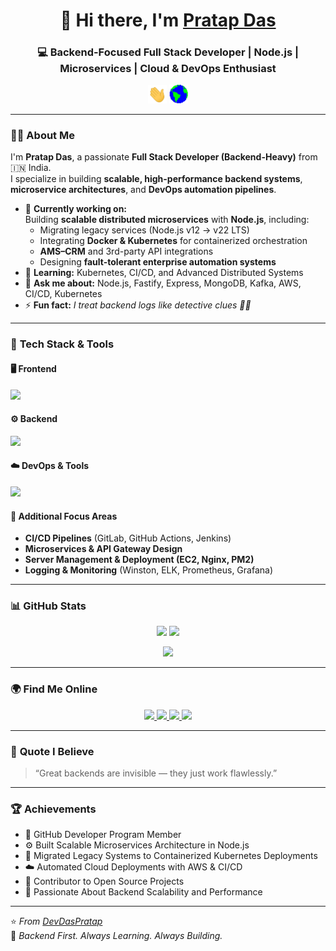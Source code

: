 <h1 align="center">👋 Hi there, I'm <a href="https://nedcod.com/about" target="_blank">Pratap Das</a></h1>
<h3 align="center">💻 Backend-Focused Full Stack Developer | Node.js | Microservices | Cloud & DevOps Enthusiast</h3>

<p align="center">
  <img src="https://github.com/DevDasPratap/DevDasPratap/blob/main/Hi.gif" width="30px">
  <img src="https://github.com/DevDasPratap/DevDasPratap/blob/main/Earth.gif" width="30px">
</p>

---

### 👨‍💻 **About Me**

I'm **Pratap Das**, a passionate **Full Stack Developer (Backend-Heavy)** from 🇮🇳 India.  
I specialize in building **scalable, high-performance backend systems**, **microservice architectures**, and **DevOps automation pipelines**.

- 🔭 **Currently working on:**  
  Building **scalable distributed microservices** with **Node.js**, including:  
  - Migrating legacy services (Node.js v12 → v22 LTS)  
  - Integrating **Docker & Kubernetes** for containerized orchestration  
  - **AMS–CRM** and 3rd-party API integrations  
  - Designing **fault-tolerant enterprise automation systems**  
- 🌱 **Learning:** Kubernetes, CI/CD, and Advanced Distributed Systems  
- 💬 **Ask me about:** Node.js, Fastify, Express, MongoDB, Kafka, AWS, CI/CD, Kubernetes  
- ⚡ **Fun fact:** *I treat backend logs like detective clues 🕵️‍♂️*

---

### 🧠 **Tech Stack & Tools**

#### 🖥️ Frontend
<p align="left">
  <img src="https://skillicons.dev/icons?i=html,css,js,ts,angular,react,nextjs,bootstrap,tailwind,materialui" />
</p>

#### ⚙️ Backend
<p align="left">
  <img src="https://skillicons.dev/icons?i=nodejs,express,fastify,mongodb,postgres,redis,kafka,nginx" />
</p>

#### ☁️ DevOps & Tools
<p align="left">
  <img src="https://skillicons.dev/icons?i=aws,gcp,docker,kubernetes,git,gitlab,github,jenkins,linux,vscode,postman" />
</p>

#### 🧩 Additional Focus Areas
- **CI/CD Pipelines** (GitLab, GitHub Actions, Jenkins)  
- **Microservices & API Gateway Design**  
- **Server Management & Deployment (EC2, Nginx, PM2)**  
- **Logging & Monitoring** (Winston, ELK, Prometheus, Grafana)  

---

### 📊 **GitHub Stats**

<p align="center">
  <img src="https://github-readme-stats.vercel.app/api?username=DevDasPratap&show_icons=true&theme=tokyonight" height="160px"/>
  <img src="https://github-readme-streak-stats.herokuapp.com/?user=DevDasPratap&theme=tokyonight" height="160px"/>
</p>

<p align="center">
  <img src="https://github-readme-stats.vercel.app/api/top-langs/?username=DevDasPratap&layout=compact&theme=tokyonight" height="160px"/>
</p>

---

### 🌍 **Find Me Online**
<p align="center">
  <a href="https://www.linkedin.com/in/devdaspratap/" target="_blank">
    <img src="https://img.shields.io/badge/LinkedIn-%230077B5.svg?&style=for-the-badge&logo=linkedin&logoColor=white"/>
  </a>
  <a href="mailto:Contact.Pratap.Das@gmail.com">
    <img src="https://img.shields.io/badge/Email-D14836?style=for-the-badge&logo=gmail&logoColor=white"/>
  </a>
  <a href="https://nedcod.com/">
    <img src="https://img.shields.io/badge/Portfolio-000000?style=for-the-badge&logo=About.me&logoColor=white"/>
  </a>
  <a href="https://devdaspratap.github.io/resume/" target="_blank">
    <img src="https://img.shields.io/badge/Resume-8A2BE2?style=for-the-badge&logo=readme&logoColor=white"/>
  </a>
</p>

---

### 🧩 **Quote I Believe**
> “Great backends are invisible — they just work flawlessly.”

---

### 🏆 **Achievements**
- 💎 GitHub Developer Program Member  
- ⚙️ Built Scalable Microservices Architecture in Node.js  
- 🐳 Migrated Legacy Systems to Containerized Kubernetes Deployments  
- ☁️ Automated Cloud Deployments with AWS & CI/CD  
- 🧠 Contributor to Open Source Projects  
- 🚀 Passionate About Backend Scalability and Performance  

---

⭐️ *From [DevDasPratap](https://github.com/DevDasPratap)*  
📌 *Backend First. Always Learning. Always Building.*
